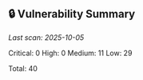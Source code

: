 ## 🔒 Vulnerability Summary

<!-- vuln-summary-start -->
_Last scan: 2025-10-05_

Critical: 0
High: 0
Medium: 11
Low: 29

Total: 40
<!-- vuln-summary-end -->
